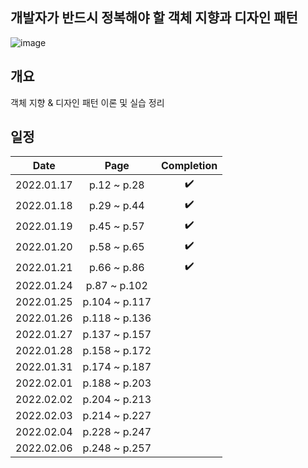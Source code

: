 ## 개발자가 반드시 정복해야 할 객체 지향과 디자인 패턴
![image](https://user-images.githubusercontent.com/19742896/149649771-78131839-c6f2-4e8a-af2f-5fd373876302.png)

## 개요
객체 지향 & 디자인 패턴 이론 및 실습 정리

## 일정
|Date|Page|Completion|
|:------:|:---:|:---:|
|2022.01.17|p.12 ~ p.28|✔️|
|2022.01.18|p.29 ~ p.44|✔️|
|2022.01.19|p.45 ~ p.57|✔️|
|2022.01.20|p.58 ~ p.65|✔️|
|2022.01.21|p.66 ~ p.86|✔️|
|2022.01.24|p.87 ~ p.102||
|2022.01.25|p.104 ~ p.117||
|2022.01.26|p.118 ~ p.136||
|2022.01.27|p.137 ~ p.157||
|2022.01.28|p.158 ~ p.172||
|2022.01.31|p.174 ~ p.187||
|2022.02.01|p.188 ~ p.203||
|2022.02.02|p.204 ~ p.213||
|2022.02.03|p.214 ~ p.227||
|2022.02.04|p.228 ~ p.247||
|2022.02.06|p.248 ~ p.257||

